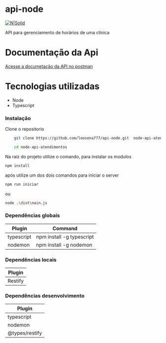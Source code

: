 # api-node
[![N|Solid](https://leosena777.github.io/img/assinaturaLs.png)](https://leosena777.github.io/)

API para gerenciamento de horários de uma clínica

# Documentação da Api

[Acesse a documetação da API no postman ](https://documenter.getpostman.com/view/6317832/S1EJXMJo "Acesse a documetação da API no postman ")

# Tecnologias utilizadas
  - Node
  - Typescript

### Instalação

Clone o repositorio 

```sh
    git clone https://github.com/leosena777/api-node.git  node-api-atendimentos
```
```sh
    cd node-api-atendimentos
```

Na raiz do projeto utilize o comando, para instalar os modulos

```sh
npm install
```
após utilize um dos dois comandos para iniciar o server

```sh
npm run iniciar
```

ou 

```sh
node .\dist\main.js
```

### Dependências globais

| Plugin | Command |
| ------ | ------ |
| typescript | npm install -g typescript |
| nodemon | npm install -g nodemon |


### Dependências locais

| Plugin |
| ------ |
| Restify |


### Dependências desenvolvimento

| Plugin |
| ------ |
| typescript |
| nodemon |
| @types/restify |
